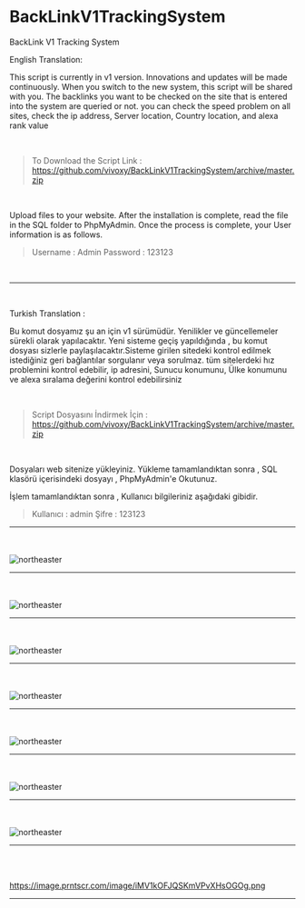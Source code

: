 # BackLinkV1TrackingSystem
BackLink V1 Tracking System


English Translation: 

This script is currently in v1 version. Innovations and updates will be made continuously. When you switch to the new system, this script will be shared with you.
The backlinks you want to be checked on the site that is entered into the system are queried or not. you can check the speed problem on all sites, check the ip address, Server location, Country location, and alexa rank value

<br>


> To Download the Script Link : 
<a href="https://github.com/vivoxy/BackLinkV1TrackingSystem/archive/master.zip">https://github.com/vivoxy/BackLinkV1TrackingSystem/archive/master.zip</a>

<br>



Upload files to your website. After the installation is complete, read the file in the SQL folder to PhpMyAdmin.
Once the process is complete, your User information is as follows.

> Username : Admin 
Password : 123123

<br>

<hr>

<br>

Turkish Translation : 

Bu komut dosyamız şu an için v1 sürümüdür. Yenilikler ve güncellemeler sürekli olarak yapılacaktır. Yeni sisteme geçiş yapıldığında , bu komut dosyası sizlerle paylaşılacaktır.Sisteme girilen sitedeki kontrol edilmek istediğiniz geri bağlantılar sorgulanır veya sorulmaz. tüm sitelerdeki hız problemini kontrol edebilir, ip adresini, Sunucu konumunu, Ülke konumunu ve alexa sıralama değerini kontrol edebilirsiniz


<br>


> Script Dosyasını İndirmek İçin : 
<a href="https://github.com/vivoxy/BackLinkV1TrackingSystem/archive/master.zip">https://github.com/vivoxy/BackLinkV1TrackingSystem/archive/master.zip</a>

<br>




Dosyaları web sitenize yükleyiniz. Yükleme tamamlandıktan sonra , SQL klasörü içerisindeki dosyayı , PhpMyAdmin'e Okutunuz. 

İşlem tamamlandıktan sonra , Kullanıcı bilgileriniz aşağıdaki gibidir.

> Kullanıcı : admin
Şifre : 123123

<hr>

<br>

<br>
<img src="https://image.prntscr.com/image/Bs7dqYCHROqB4NTTx9rNuw.png" alt="northeaster">


<hr>

<br>

<br>
<img src="https://image.prntscr.com/image/L8-TcKfSRam5xTm46T3-ag.png" alt="northeaster">


<hr>

<br>

<br>
<img src="https://image.prntscr.com/image/J2zE6peMQ_q9jucMhwa1oQ.png" alt="northeaster">


<hr>

<br>

<br>
<img src="https://image.prntscr.com/image/VC8u0-qwRW6xojc-L69sEA.png" alt="northeaster">


<hr>

<br>

<br>
<img src="https://image.prntscr.com/image/fPS_0P2SR9KRDZphIOsc3A.png" alt="northeaster">


<hr>

<br>

<br>
<img src="https://image.prntscr.com/image/CrNTSRLYQhKDLspUt-DR_Q.png" alt="northeaster">


<hr>

<br>

<br>
<img src="https://image.prntscr.com/image/CrNTSRLYQhKDLspUt-DR_Q.png" alt="northeaster">


<hr>

<br>

<br>

https://image.prntscr.com/image/iMV1kOFJQSKmVPvXHsOGOg.png

<hr>

<br>

<br>
